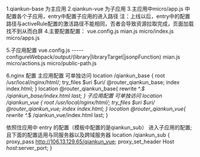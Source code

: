 1.qiankun-base 为主应用
2.qiankun-vue 为子应用
3.主应用中micro/app.js 中配置各个子应用，entry中配置子应用的进入路径
注：上线以后，entry中的配置路径与activeRule配置的激活路径不能相同，否者会导致资源拉取完成，页面加载找不到从而白屏
4.主要配置配置：
vue.config.js
mian.js
micro/index.js
micro/apps.js

5.子应用配置
vue.config.js ----- configureWebpack/output/(library|libraryTarget|jsonpFunction)
mian.js
micro/actions.js
micro/public-path.js

6.nginx 配置
主应用配置 可单独访问
 location /qiankun_base {
      root /usr/local/nginx/html/;
      try_files $uri $uri/ @router_qiankun_base;
      index  index.html;
  }
   location @router_qiankun_base{
    rewrite ^.*$ /qiankun_base/index.html last;
  }
子应用配置 可单独访问
  location /qiankun_vue {
      root /usr/local/nginx/html/;
      try_files $uri $uri/ @router_qiankun_vue;
      index  index.html;
  }
   location @router_qiankun_vue{
    rewrite ^.*$ /qiankun_vue/index.html last;
  }

  依照住应用中 entry 的配置（模板中配置的是qiankun_sub） 进入子应用的配置;且下面的配置适用与同服务器以及跨域服务器
  location /qiankun_sub {
    proxy_pass http://106.13.129.65/qiankun_vue;
    proxy_set_header Host $host:$server_port;
  }
